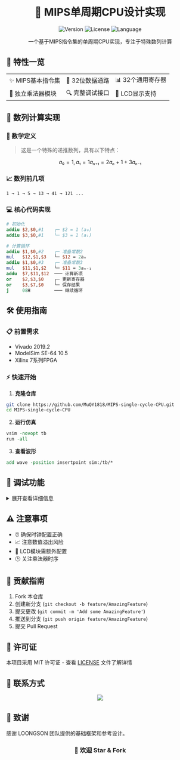 <div align="center">

# 🚀 MIPS单周期CPU设计实现

![Version](https://img.shields.io/badge/version-1.0.0-blue)
![License](https://img.shields.io/badge/license-MIT-green)
![Language](https://img.shields.io/badge/language-Verilog-orange)

一个基于MIPS指令集的单周期CPU实现，专注于特殊数列计算
</div>

## 🌟 特性一览

<table>
<tr>
    <td>✨ MIPS基本指令集</td>
    <td>🔄 32位数据通路</td>
    <td>📊 32个通用寄存器</td>
</tr>
<tr>
    <td>🧮 独立乘法器模块</td>
    <td>🔍 完整调试接口</td>
    <td>📱 LCD显示支持</td>
</tr>
</table>

## 🎯 数列计算实现

### 📐 数学定义
> 这是一个特殊的递推数列，具有以下特点：
```math
a₀ = 1, a₁ = 1
aₙ₊₁ = 2aₙ + 1 + 3aₙ₋₁
```

### 📈 数列前几项
```
1 → 1 → 5 → 13 → 41 → 121 ...
```

### 💻 核心代码实现
```mips
# 初始化
addiu $2,$0,#1    ┌─ $2 = 1 (a₀)
addiu $3,$0,#1    └─ $3 = 1 (a₁)

# 计算循环
addiu $1,$0,#2    ┌─ 准备常数2
mul   $12,$1,$3   └─ $12 = 2aₙ
addiu $1,$0,#3    ┌─ 准备常数3
mul   $11,$1,$2   └─ $11 = 3aₙ₋₁
addu  $7,$11,$12  ─── 计算新项
or    $2,$3,$0    ┌─ 更新寄存器
or    $3,$7,$0    └─ 保存结果
j     08H         ─── 继续循环
```

## 🛠️ 使用指南

### 📋 前置需求
- Vivado 2019.2
- ModelSim SE-64 10.5
- Xilinx 7系列FPGA

### ⚡ 快速开始

1. **克隆仓库**
```bash
git clone https://github.com/MuQY1818/MIPS-single-cycle-CPU.git
cd MIPS-single-cycle-CPU
```

2. **运行仿真**
```tcl
vsim -novopt tb
run -all
```

3. **查看波形**
```tcl
add wave -position insertpoint sim:/tb/*
```

## 🔧 调试功能

<details>
<summary>展开查看详细信息</summary>

- 🔍 寄存器实时监控
- 📊 波形完整记录
- 📱 LCD结果显示
- 🔄 状态实时更新

</details>

## ⚠️ 注意事项

- ⏰ 确保时钟配置正确
- 📈 注意数值溢出风险
- 🔌 LCD模块需额外配置
- 🕒 关注乘法器时序

## 🤝 贡献指南

1. Fork 本仓库
2. 创建新分支 (`git checkout -b feature/AmazingFeature`)
3. 提交更改 (`git commit -m 'Add some AmazingFeature'`)
4. 推送到分支 (`git push origin feature/AmazingFeature`)
5. 提交 Pull Request

## 📝 许可证

本项目采用 MIT 许可证 - 查看 [LICENSE](LICENSE) 文件了解详情

## 👥 联系方式

<p align="center">
  <a href="mailto:weijuebu@gmail.com">
    <img src="https://img.shields.io/badge/Email-weijuebu%40gmail.com-blue?style=flat-square&logo=gmail">
  </a>
</p>

## 🌟 致谢

感谢 LOONGSON 团队提供的基础框架和参考设计。

<div align="center">

### 🌈 欢迎 Star & Fork

</div>
